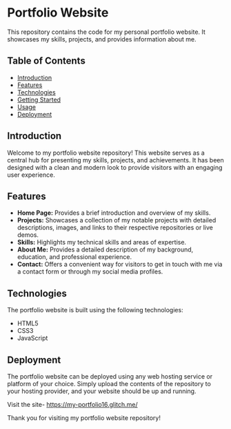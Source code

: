 # Portfolio Website

This repository contains the code for my personal portfolio website. It showcases my skills, projects, and provides information about me.

## Table of Contents

- [Introduction](#introduction)
- [Features](#features)
- [Technologies](#technologies)
- [Getting Started](#getting-started)
- [Usage](#usage)
- [Deployment](#deployment)

## Introduction

Welcome to my portfolio website repository! This website serves as a central hub for presenting my skills, projects, and achievements. It has been designed with a clean and modern look to provide visitors with an engaging user experience.

## Features

- **Home Page:** Provides a brief introduction and overview of my skills.
- **Projects:** Showcases a collection of my notable projects with detailed descriptions, images, and links to their respective repositories or live demos.
- **Skills:** Highlights my technical skills and areas of expertise.
- **About Me:** Provides a detailed description of my background, education, and professional experience.
- **Contact:** Offers a convenient way for visitors to get in touch with me via a contact form or through my social media profiles.

## Technologies

The portfolio website is built using the following technologies:

- HTML5
- CSS3
- JavaScript



## Deployment

The portfolio website can be deployed using any web hosting service or platform of your choice. Simply upload the contents of the repository to your hosting provider, and your website should be up and running.

Visit the site- https://my-portfolio16.glitch.me/

Thank you for visiting my portfolio website repository!
